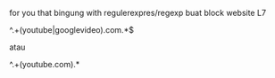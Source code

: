 for you that bingung with regulerexpres/regexp buat block website L7

^.+(youtube|googlevideo)\.com.*$

atau

^.+(youtube.com).*
